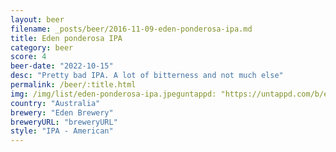 ```yaml
---
layout: beer
filename: _posts/beer/2016-11-09-eden-ponderosa-ipa.md
title: Eden ponderosa IPA
category: beer
score: 4
beer-date: "2022-10-15"
desc: "Pretty bad IPA. A lot of bitterness and not much else"
permalink: /beer/:title.html
img: /img/list/eden-ponderosa-ipa.jpeguntappd: "https://untappd.com/b/eden-brewery-ponderosa-ipa/3620425"
country: "Australia"
brewery: "Eden Brewery"
breweryURL: "breweryURL"
style: "IPA - American"
---
```

